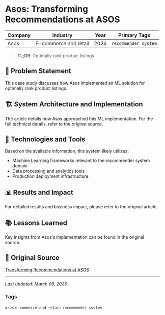 # Asos: Transforming Recommendations at ASOS

| Company | Industry | Year | Primary Tags | 
|---------|----------|------|--------------|
| Asos | E-commerce and retail | 2024 | `recommender system` |

> **TL;DR**: Optimally rank product listings

## 📝 Problem Statement

This case study discusses how Asos implemented an ML solution for optimally rank product listings.

## 🏗️ System Architecture and Implementation

The article details how Asos approached this ML implementation. For the full technical details, refer to the original source.

## 🔧 Technologies and Tools

Based on the available information, this system likely utilizes:

- Machine Learning frameworks relevant to the recommender system domain
- Data processing and analytics tools
- Production deployment infrastructure

## 📊 Results and Impact

For detailed results and business impact, please refer to the original article.

## 📚 Lessons Learned

Key insights from Asos's implementation can be found in the original source.

## 🔗 Original Source

[Transforming Recommendations at ASOS](https://medium.com/asos-techblog/transforming-recommendations-at-asos-254b95c6a07a)

---

*Last updated: March 08, 2025*

### Tags

`asos` `e-commerce-and-retail` `recommender system`

